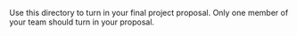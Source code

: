 Use this directory to turn in your final project proposal.
Only one member of your team should turn in your proposal.
